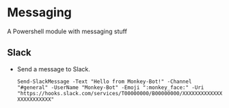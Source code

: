 # Messaging #

A Powershell module with messaging stuff

## Slack ##
- Send a message to Slack.

    `Send-SlackMessage -Text "Hello from Monkey-Bot!" -Channel "#general" -UserName "Monkey-Bot" -Emoji ":monkey_face:" -Uri "https://hooks.slack.com/services/T00000000/B00000000/XXXXXXXXXXXXXXXXXXXXXXXX"`



